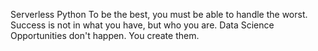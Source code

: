 Serverless Python To be the best, you must be able to handle the worst. Success is not in what you have, but who you are. Data Science Opportunities don't happen. You create them.
